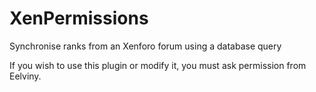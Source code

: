 XenPermissions
==============

Synchronise ranks from an Xenforo forum using a database query

If you wish to use this plugin or modify it, you must ask permission from Eelviny.
